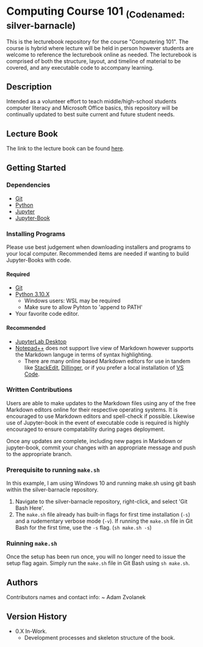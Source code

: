 # Computing Course 101 <sub>(Codenamed: silver-barnacle)</sub>
This is the lecturebook repository for the course "Computering 101". The course is hybrid where lecture will be held in person however students are welcome to reference the lecturebook online as needed. The lecturebook is comprised of both the structure, layout, and timeline of material to be covered, and any executable code to accompany learning.

## Description
Intended as a volunteer effort to teach middle/high-school students computer literacy and Microsoft Office basics, this repository will be continually updated to best suite current and future student needs.

## Lecture Book
The link to the lecture book can be found [here](https://adamzvolanek.github.io/silver-barnacle/).

## Getting Started

### Dependencies
* [Git](https://git-scm.com)
* [Python](https://www.python.org)
* [Jupyter](https://jupyter.org/)
* [Jupyter-Book](https://jupyterbook.org/en/stable/intro.html)

### Installing Programs
Please use best judgement when downloading installers and programs to your local computer. Recommended items are needed if wanting to build Jupyter-Books with code.

#### Required
* [Git](https://git-scm.com/book/en/v2/Getting-Started-Installing-Git)
* [Python 3.10.X](https://www.python.org/downloads/)
  * Windows users: WSL may be required
  * Make sure to allow Pyhton to 'append to PATH'
* Your favorite code editor.

#### Recommended
* [JupyterLab Desktop](https://github.com/jupyterlab/jupyterlab-desktop)
* [Notepad++](https://notepad-plus-plus.org/) does not support live view of Markdown however supports the Markdown languge in terms of syntax highlighting.
  * There are many online based Markdown editors for use in tandem like [StackEdit](https://stackedit.io/), [Dillinger](https://dillinger.io/), or if you prefer a local installation of [VS Code](https://code.visualstudio.com/).

### Written Contributions
Users are able to make updates to the Markdown files using any of the free Markdown editors online for their respective operating systems. It is encouraged to use Markdown editors and spell-check if possible. Likewise use of Jupyter-book in the event of executable code is required is highly encouraged to ensure compatability during pages deployment.

Once any updates are complete, including new pages in Markdown or jupyter-book, commit your changes with an appropriate message and push to the appropriate branch.

### Prerequisite to running ```make.sh```
In this example, I am using Windows 10 and running make.sh using git bash within the silver-barnacle repository.
1. Navigate to the silver-barnacle repository, right-click, and select 'Git Bash Here'.
2. The ```make.sh``` file already has built-in flags for first time installation (```-s```) and a rudementary verbose mode (```-v```). If running the ```make.sh``` file in Git Bash for the first time, use the ```-s``` flag. (```sh make.sh -s```)

### Ruinning ```make.sh```
Once the setup has been run once, you will no longer need to issue the setup flag again. Simply run the ```make.sh``` file in Git Bash using ```sh make.sh```.

## Authors
Contributors names and contact info:
~ Adam Zvolanek

## Version History
* 0.X In-Work.
  * Development processes and skeleton structure of the book.
